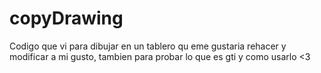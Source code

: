 # copyDrawing
Codigo que vi para dibujar en un tablero qu eme gustaria rehacer y modificar a mi gusto, tambien para probar lo que es gti y como usarlo &lt;3 
